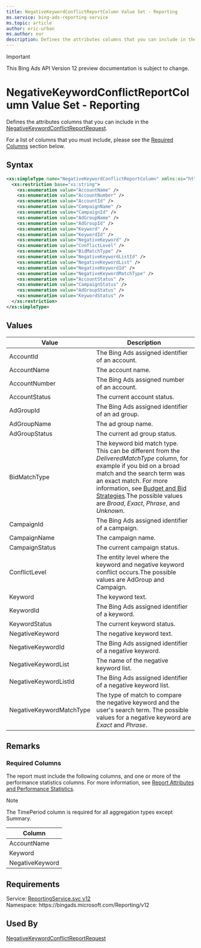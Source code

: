 ```yaml
---
title: NegativeKeywordConflictReportColumn Value Set - Reporting
ms.service: bing-ads-reporting-service
ms.topic: article
author: eric-urban
ms.author: eur
description: Defines the attributes columns that you can include in the NegativeKeywordConflictReportRequest.
---
```

> [!IMPORTANT]
> This Bing Ads API Version 12 preview documentation is subject to change.
# NegativeKeywordConflictReportColumn Value Set - Reporting
Defines the attributes columns that you can include in the [NegativeKeywordConflictReportRequest](../reporting-service/negativekeywordconflictreportrequest.md).

For a list of columns that you must include, please see the [Required Columns](#requiredcolumns) section below.

## Syntax
```xml
<xs:simpleType name="NegativeKeywordConflictReportColumn" xmlns:xs="http://www.w3.org/2001/XMLSchema">
  <xs:restriction base="xs:string">
    <xs:enumeration value="AccountName" />
    <xs:enumeration value="AccountNumber" />
    <xs:enumeration value="AccountId" />
    <xs:enumeration value="CampaignName" />
    <xs:enumeration value="CampaignId" />
    <xs:enumeration value="AdGroupName" />
    <xs:enumeration value="AdGroupId" />
    <xs:enumeration value="Keyword" />
    <xs:enumeration value="KeywordId" />
    <xs:enumeration value="NegativeKeyword" />
    <xs:enumeration value="ConflictLevel" />
    <xs:enumeration value="BidMatchType" />
    <xs:enumeration value="NegativeKeywordListId" />
    <xs:enumeration value="NegativeKeywordList" />
    <xs:enumeration value="NegativeKeywordId" />
    <xs:enumeration value="NegativeKeywordMatchType" />
    <xs:enumeration value="AccountStatus" />
    <xs:enumeration value="CampaignStatus" />
    <xs:enumeration value="AdGroupStatus" />
    <xs:enumeration value="KeywordStatus" />
  </xs:restriction>
</xs:simpleType>
```

## <a name="values"></a>Values

|Value|Description|
|-----------|---------------|
|<a name="accountid"></a>AccountId|The Bing Ads assigned identifier of an account.|
|<a name="accountname"></a>AccountName|The account name.|
|<a name="accountnumber"></a>AccountNumber|The Bing Ads assigned number of an account.|
|<a name="accountstatus"></a>AccountStatus|The current account status.|
|<a name="adgroupid"></a>AdGroupId|The Bing Ads assigned identifier of an ad group.|
|<a name="adgroupname"></a>AdGroupName|The ad group name.|
|<a name="adgroupstatus"></a>AdGroupStatus|The current ad group status.|
|<a name="bidmatchtype"></a>BidMatchType|The keyword bid match type. This can be different from the *DeliveredMatchType* column, for example if you bid on a broad match and the search term was an exact match. For more information, see [Budget and Bid Strategies](../guides/budget-bid-strategies.md).The possible values are *Broad*, *Exact*, *Phrase*, and *Unknown*.|
|<a name="campaignid"></a>CampaignId|The Bing Ads assigned identifier of a campaign.|
|<a name="campaignname"></a>CampaignName|The campaign name.|
|<a name="campaignstatus"></a>CampaignStatus|The current campaign status.|
|<a name="conflictlevel"></a>ConflictLevel|The entity level where the keyword and negative keyword conflict occurs.The possible values are AdGroup and Campaign.|
|<a name="keyword"></a>Keyword|The keyword text.|
|<a name="keywordid"></a>KeywordId|The Bing Ads assigned identifier of a keyword.|
|<a name="keywordstatus"></a>KeywordStatus|The current keyword status.|
|<a name="negativekeyword"></a>NegativeKeyword|The negative keyword text.|
|<a name="negativekeywordid"></a>NegativeKeywordId|The Bing Ads assigned identifier of a negative keyword.|
|<a name="negativekeywordlist"></a>NegativeKeywordList|The name of the negative keyword list.|
|<a name="negativekeywordlistid"></a>NegativeKeywordListId|The Bing Ads assigned identifier of a negative keyword list.|
|<a name="negativekeywordmatchtype"></a>NegativeKeywordMatchType|The type of match to compare the negative keyword and the user's search term. The possible values for a negative keyword are *Exact* and *Phrase*.|

## <a name="remarks"></a>Remarks
### <a name="requiredcolumns"></a>Required Columns
The report must include the following columns, and one or more of the performance statistics columns. For more information, see [Report Attributes and Performance Statistics](../guides/report-attributes-performance-statistics.md).

> [!NOTE]
> The TimePeriod column is required for all aggregation types except Summary.

|Column|
|----------|
|AccountName|
|Keyword|
|NegativeKeyword|

## Requirements
Service: [ReportingService.svc v12](https://reporting.api.bingads.microsoft.com/Api/Advertiser/Reporting/v11/ReportingService.svc)  
Namespace: https\://bingads.microsoft.com/Reporting/v12  

## Used By
[NegativeKeywordConflictReportRequest](negativekeywordconflictreportrequest.md)  

